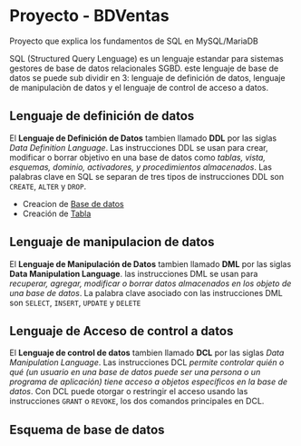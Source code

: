 # Proyecto - BDVentas
Proyecto que explica los fundamentos de SQL en MySQL/MariaDB

SQL (Structured Query Lenguage) es un lenguaje estandar para sistemas gestores de base de datos relacionales SGBD. este lenguaje de base de datos se puede sub dividir en 3: lenguaje de definición de datos, lenguaje de manipulaciòn de datos y el lenguaje de control de acceso a datos.
## Lenguaje de definición de datos 
El **Lenguaje de Definición de Datos** tambien llamado **DDL** por las siglas _Data Definition Language_. Las instrucciones DDL se usan para crear, modificar o borrar objetivo en una base de datos como _tablas, vista, esquemas, dominio, activadores, y procedimientos almacenados_. Las palabras clave en SQL se separan de tres tipos de instrucciones DDL son ```CREATE```, ```ALTER``` y ```DROP```.
- Creacion de [Base de datos](/01-DDL/01Database.sql)
- Creación de [Tabla](/01-DDL/02tabla.sql)
## Lenguaje de manipulacion de datos 
El **Lenguaje de Manipulación de Datos** tambien llamado **DML** por las siglas __Data Manipulation Language__.
las instrucciones DML se usan para _recuperar, agregar, modificar o borrar datos almacenados en los objeto de una base de datos_. La palabra clave asociado con las instrucciones DML son ```SELECT```, ```INSERT```, ```UPDATE``` y ```DELETE```
## Lenguaje de Acceso de control a datos 
El **Lenguaje de control de datos** tambien llamado **DCL** por las siglas _Data Manipulation Language_.
Las instrucciones DCL _permite controlar quién o qué (un usuario en una base de datos puede ser una persona o un programa de aplicación) tiene acceso a objetos específicos en la base de datos_. Con DCL puede otorgar o restringir el acceso usando las instrucciones ```GRANT``` o ```REVOKE```, los dos comandos principales en DCL.
## Esquema de base de datos
<img scr="DBVentas.png">